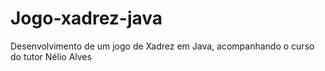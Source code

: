 # Jogo-xadrez-java
 Desenvolvimento de um jogo de Xadrez em Java, acompanhando o curso do tutor Nélio Alves
